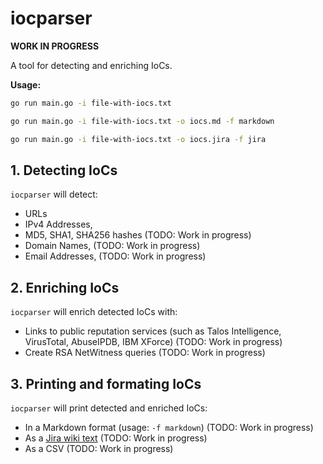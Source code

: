 # iocparser

**WORK IN PROGRESS**

A tool for detecting and enriching IoCs.

**Usage:**

```sh
go run main.go -i file-with-iocs.txt
```

```sh
go run main.go -i file-with-iocs.txt -o iocs.md -f markdown
```

```sh
go run main.go -i file-with-iocs.txt -o iocs.jira -f jira
```

## 1. Detecting IoCs

`iocparser` will detect:

- URLs
- IPv4 Addresses,
- MD5, SHA1, SHA256 hashes (TODO: Work in progress)
- Domain Names, (TODO: Work in progress)
- Email Addresses, (TODO: Work in progress)

## 2. Enriching IoCs

`iocparser` will enrich detected IoCs with:

- Links to public reputation services (such as Talos Intelligence, VirusTotal, AbuseIPDB, IBM XForce) (TODO: Work in progress)
- Create RSA NetWitness queries (TODO: Work in progress)

## 3. Printing and formating IoCs

`iocparser` will print detected and enriched IoCs:

- In a Markdown format (usage: `-f markdown`) (TODO: Work in progress)
- As a [Jira wiki text](https://jira.atlassian.com/secure/WikiRendererHelpAction.jspa?section=all) (TODO: Work in progress)
- As a CSV (TODO: Work in progress)
